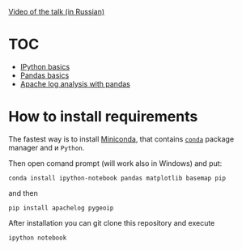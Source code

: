[Video of the talk (in Russian)](https://www.youtube.com/watch?v=9iwfJvSh004)

TOC
===========================================
- [IPython basics](https://github.com/koldunovn/YaC2014/blob/master/IPython%20basics.ipynb)
- [Pandas basics](https://github.com/koldunovn/YaC2014/blob/master/Pandas%20basics.ipynb)
- [Apache log analysis with pandas](https://github.com/koldunovn/YaC2014/blob/master/Apache_log.ipynb)


How to install requirements
===========================================

The fastest way is to install [Miniconda](http://conda.pydata.org/miniconda.html), that contains [`conda`](http://conda.pydata.org/docs/intro.html) package manager and  и `Python`.

Then open comand prompt (will work also in Windows) and put:

```
conda install ipython-notebook pandas matplotlib basemap pip
```
and then
```
pip install apachelog pygeoip
```
After installation you can git clone this repository and execute

```
ipython notebook
```

